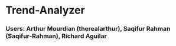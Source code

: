 # Trend-Analyzer

### Users: Arthur Mourdian (therealarthur), Saqifur Rahman (Saqifur-Rahman), Richard Aguilar
